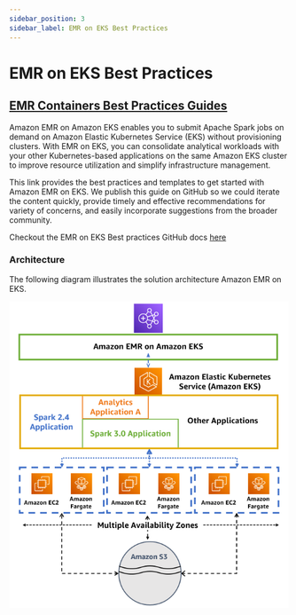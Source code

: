 ```yaml
---
sidebar_position: 3
sidebar_label: EMR on EKS Best Practices
---
```


# EMR on EKS Best Practices

## [EMR Containers Best Practices Guides](https://aws.github.io/aws-emr-containers-best-practices/)

Amazon EMR on Amazon EKS enables you to submit Apache Spark jobs on demand on Amazon Elastic Kubernetes Service (EKS) without provisioning clusters. With EMR on EKS, you can consolidate analytical workloads with your other Kubernetes-based applications on the same Amazon EKS cluster to improve resource utilization and simplify infrastructure management.

This link provides the best practices and templates to get started with Amazon EMR on EKS. We publish this guide on GitHub so we could iterate the content quickly, provide timely and effective recommendations for variety of concerns, and easily incorporate suggestions from the broader community.

Checkout the EMR on EKS Best practices GitHub docs [here](https://aws.github.io/aws-emr-containers-best-practices/)

### Architecture
The following diagram illustrates the solution architecture Amazon EMR on EKS.

![emr-eks-architecture](./emr-eks-architecture.png)
